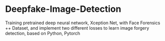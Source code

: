 # Deepfake-Image-Detection
Training pretrained deep neural network, Xception Net, with Face Forensics ++ Dataset, and implement two different losses to learn image forgery detection, based on Python, Pytorch
